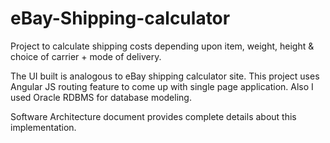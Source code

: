 # eBay-Shipping-calculator
Project to calculate shipping costs depending upon item, weight, height &amp; choice of carrier + mode of delivery.

The UI built is analogous to eBay shipping calculator site. This project uses Angular JS routing feature to come up with single page application. Also I used Oracle RDBMS for database modeling. 

Software Architecture document provides complete details about this implementation.

